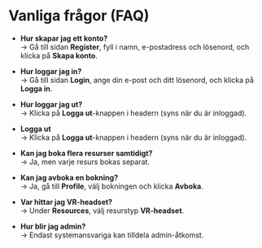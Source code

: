 # Vanliga frågor (FAQ)

- **Hur skapar jag ett konto?**  
  → Gå till sidan **Register**, fyll i namn, e-postadress och lösenord, och klicka på **Skapa konto**.  

- **Hur loggar jag in?**  
  → Gå till sidan **Login**, ange din e-post och ditt lösenord, och klicka på **Logga in**.  

- **Hur loggar jag ut?**  
  → Klicka på **Logga ut**-knappen i headern (syns när du är inloggad).  

- **Logga ut**  
  → Klicka på **Logga ut**-knappen i headern (syns när du är inloggad).  

- **Kan jag boka flera resurser samtidigt?**  
  → Ja, men varje resurs bokas separat.  

- **Kan jag avboka en bokning?**  
  → Ja, gå till **Profile**, välj bokningen och klicka **Avboka**.  

- **Var hittar jag VR-headset?**  
  → Under **Resources**, välj resurstyp **VR-headset**.  

- **Hur blir jag admin?**  
  → Endast systemansvariga kan tilldela admin-åtkomst.  
